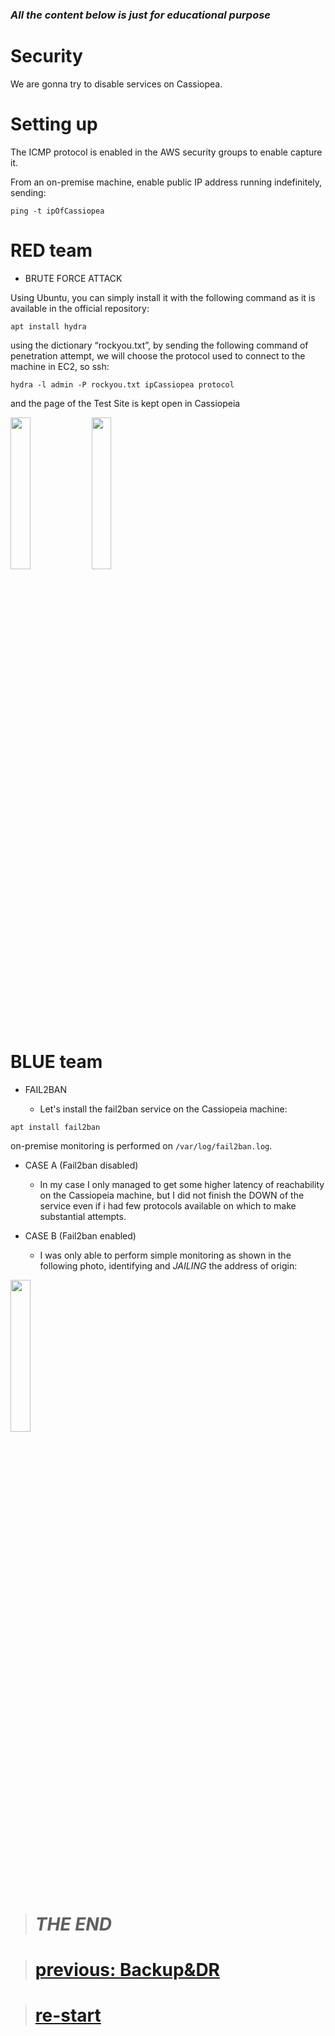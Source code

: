 ### _All the content below is just for educational purpose_  

# Security

We are gonna try to disable services on Cassiopea.

# Setting up

The ICMP protocol is enabled in the AWS security groups to enable capture it.  

From an on-premise machine, enable public IP address running indefinitely, sending:
```
ping -t ipOfCassiopea
```

# RED team  

- BRUTE FORCE ATTACK  

Using Ubuntu, you can simply install it with the following command as it is available in the official repository:  
```
apt install hydra
```
using the dictionary “rockyou.txt”, by sending the following command of penetration attempt, we will choose the protocol used to connect to the machine in EC2, so ssh:  
```
hydra -l admin -P rockyou.txt ipCassiopea protocol
```
and the page of the Test Site is kept open in Cassiopeia

<img src="https://github.com/user-attachments/assets/fc9fc152-43f9-4fc4-88f2-5cf89820be5a" width=25% height=25%>  

<img src="https://github.com/user-attachments/assets/ce4c9a19-919a-43a0-8cd3-35792c3f64d1" width=25% height=25%>  



# BLUE team  

- FAIL2BAN
    
    - Let's install the fail2ban service on the Cassiopeia machine:  

```
apt install fail2ban
```

on-premise monitoring is performed on ```/var/log/fail2ban.log```.


- CASE A (Fail2ban disabled)
    - In my case I only managed to get some higher latency of reachability on the Cassiopeia machine, but I did not finish the DOWN of the service even if i had few protocols available on which to make substantial attempts.

- CASE B (Fail2ban enabled)
    - I was only able to perform simple monitoring as shown in the following photo, identifying and _JAILING_ the address of origin:  

<img src="https://github.com/user-attachments/assets/f2cdb515-2ee2-435c-8b02-8c874f397a7c" width=25% height=25%>  

># _THE END_


># [**previous: Backup&DR**](./1.Backup&DR.md)  

># [**re-start**](../README.md)  
